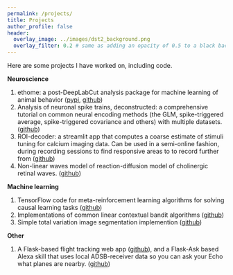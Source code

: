 ```yaml
---
permalink: /projects/
title: Projects
author_profile: false
header:
  overlay_image: ../images/dst2_background.png
  overlay_filter: 0.2 # same as adding an opacity of 0.5 to a black background
---
```


Here are some projects I have worked on, including code.

**Neuroscience**

1. ethome: a post-DeepLabCut analysis package for machine learning of animal behavior ([pypi](https://pypi.org/project/ethome-ml), [github](https://github.com/benlansdell/ethome))
2. Analysis of neuronal spike trains, deconstructed: a comprehensive tutorial on common neural encoding methods (the GLM, spike-triggered average, spike-triggered covariance and others) with multiple datasets. ([github](https://github.com/NeuroInfoPrimer/primer))
3. ROI-decoder: a streamlit app that computes a coarse estimate of stimuli tuning for calcium imaging data. Can be used in a semi-online fashion, during recording sessions to find responsive areas to to record further from ([github](https://github.com/benlansdell/roi-decoder))
4. Non-linear waves model of reaction-diffusion model of cholinergic retinal waves. ([github](https://github.com/benlansdell/retinalwaves))

**Machine learning**

1. TensorFlow code for meta-reinforcement learning algorithms for solving causal learning tasks ([github](https://github.com/benlansdell/Meta-RL))
2. Implementations of common linear contextual bandit algorithms ([github](https://github.com/benlansdell/conservativerdd))
3. Simple total variation image segmentation implemention ([github](https://github.com/benlansdell/segmentation)) 

**Other**

1. A Flask-based flight tracking web app ([github](https://github.com/benlansdell/flying-overhead)), and a Flask-Ask based Alexa skill that uses local ADSB-receiver data so you can ask your Echo what planes are nearby. ([github](https://github.com/benlansdell/raspberry-fly))
